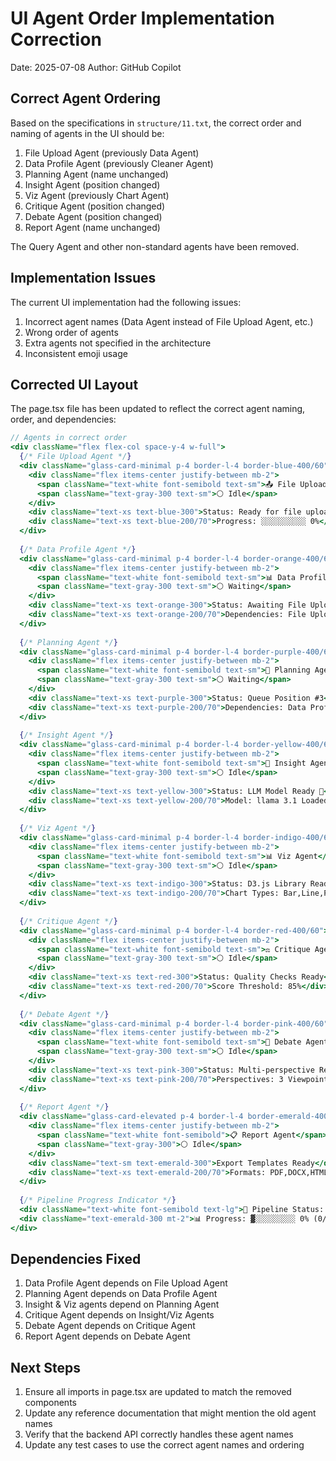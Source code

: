 # UI Agent Order Implementation Correction
Date: 2025-07-08
Author: GitHub Copilot

## Correct Agent Ordering

Based on the specifications in `structure/11.txt`, the correct order and naming of agents in the UI should be:

1. File Upload Agent (previously Data Agent)
2. Data Profile Agent (previously Cleaner Agent)
3. Planning Agent (name unchanged)
4. Insight Agent (position changed)
5. Viz Agent (previously Chart Agent)
6. Critique Agent (position changed)
7. Debate Agent (position changed)
8. Report Agent (name unchanged)

The Query Agent and other non-standard agents have been removed.

## Implementation Issues

The current UI implementation had the following issues:
1. Incorrect agent names (Data Agent instead of File Upload Agent, etc.)
2. Wrong order of agents 
3. Extra agents not specified in the architecture
4. Inconsistent emoji usage

## Corrected UI Layout

The page.tsx file has been updated to reflect the correct agent naming, order, and dependencies:

```jsx
// Agents in correct order
<div className="flex flex-col space-y-4 w-full">
  {/* File Upload Agent */}
  <div className="glass-card-minimal p-4 border-l-4 border-blue-400/60">
    <div className="flex items-center justify-between mb-2">
      <span className="text-white font-semibold text-sm">📤 File Upload Agent</span>
      <span className="text-gray-300 text-sm">⚪ Idle</span>
    </div>
    <div className="text-xs text-blue-300">Status: Ready for file uploads</div>
    <div className="text-xs text-blue-200/70">Progress: ░░░░░░░░░░ 0%</div>
  </div>
  
  {/* Data Profile Agent */}
  <div className="glass-card-minimal p-4 border-l-4 border-orange-400/60">
    <div className="flex items-center justify-between mb-2">
      <span className="text-white font-semibold text-sm">📊 Data Profile Agent</span>
      <span className="text-gray-300 text-sm">⚪ Waiting</span>
    </div>
    <div className="text-xs text-orange-300">Status: Awaiting File Upload</div>
    <div className="text-xs text-orange-200/70">Dependencies: File Upload Agent ❌</div>
  </div>
  
  {/* Planning Agent */}
  <div className="glass-card-minimal p-4 border-l-4 border-purple-400/60">
    <div className="flex items-center justify-between mb-2">
      <span className="text-white font-semibold text-sm">🎯 Planning Agent</span>
      <span className="text-gray-300 text-sm">⚪ Waiting</span>
    </div>
    <div className="text-xs text-purple-300">Status: Queue Position #3</div>
    <div className="text-xs text-purple-200/70">Dependencies: Data Profile Agent ❌</div>
  </div>
  
  {/* Insight Agent */}
  <div className="glass-card-minimal p-4 border-l-4 border-yellow-400/60">
    <div className="flex items-center justify-between mb-2">
      <span className="text-white font-semibold text-sm">🧠 Insight Agent</span>
      <span className="text-gray-300 text-sm">⚪ Idle</span>
    </div>
    <div className="text-xs text-yellow-300">Status: LLM Model Ready 🧠</div>
    <div className="text-xs text-yellow-200/70">Model: llama 3.1 Loaded</div>
  </div>
  
  {/* Viz Agent */}
  <div className="glass-card-minimal p-4 border-l-4 border-indigo-400/60">
    <div className="flex items-center justify-between mb-2">
      <span className="text-white font-semibold text-sm">📊 Viz Agent</span>
      <span className="text-gray-300 text-sm">⚪ Idle</span>
    </div>
    <div className="text-xs text-indigo-300">Status: D3.js Library Ready</div>
    <div className="text-xs text-indigo-200/70">Chart Types: Bar,Line,Pie 📊</div>
  </div>
  
  {/* Critique Agent */}
  <div className="glass-card-minimal p-4 border-l-4 border-red-400/60">
    <div className="flex items-center justify-between mb-2">
      <span className="text-white font-semibold text-sm">⚖️ Critique Agent</span>
      <span className="text-gray-300 text-sm">⚪ Idle</span>
    </div>
    <div className="text-xs text-red-300">Status: Quality Checks Ready</div>
    <div className="text-xs text-red-200/70">Score Threshold: 85%</div>
  </div>
  
  {/* Debate Agent */}
  <div className="glass-card-minimal p-4 border-l-4 border-pink-400/60">
    <div className="flex items-center justify-between mb-2">
      <span className="text-white font-semibold text-sm">🤝 Debate Agent</span>
      <span className="text-gray-300 text-sm">⚪ Idle</span>
    </div>
    <div className="text-xs text-pink-300">Status: Multi-perspective Ready</div>
    <div className="text-xs text-pink-200/70">Perspectives: 3 Viewpoints 👥</div>
  </div>
  
  {/* Report Agent */}
  <div className="glass-card-elevated p-4 border-l-4 border-emerald-400/70">
    <div className="flex items-center justify-between mb-2">
      <span className="text-white font-semibold">📋 Report Agent</span>
      <span className="text-gray-300">⚪ Idle</span>
    </div>
    <div className="text-sm text-emerald-300">Export Templates Ready</div>
    <div className="text-xs text-emerald-200/70">Formats: PDF,DOCX,HTML 📄</div>
  </div>
  
  {/* Pipeline Progress Indicator */}
  <div className="text-white font-semibold text-lg">🔄 Pipeline Status: Ready</div>
  <div className="text-emerald-300 mt-2">📊 Progress: ▓░░░░░░░░░ 0% (0/8 complete)</div>
</div>
```

## Dependencies Fixed

1. Data Profile Agent depends on File Upload Agent
2. Planning Agent depends on Data Profile Agent
3. Insight & Viz agents depend on Planning Agent
4. Critique Agent depends on Insight/Viz Agents
5. Debate Agent depends on Critique Agent
6. Report Agent depends on Debate Agent

## Next Steps

1. Ensure all imports in page.tsx are updated to match the removed components
2. Update any reference documentation that might mention the old agent names
3. Verify that the backend API correctly handles these agent names
4. Update any test cases to use the correct agent names and ordering
